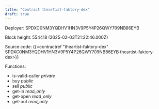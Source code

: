 ```yaml
---
title: "Contract theartist-faktory-dex"
draft: true
---
```

Deployer: SPDXC0NM3YQDHV1HN3V9P5Y4P26QWY709NB86EYB


 



Block height: 554418 (2025-02-03T21:22:46.000Z)

Source code: {{<contractref "theartist-faktory-dex" SPDXC0NM3YQDHV1HN3V9P5Y4P26QWY709NB86EYB theartist-faktory-dex>}}

Functions:

* is-valid-caller _private_
* buy _public_
* sell _public_
* get-in _read_only_
* get-open _read_only_
* get-out _read_only_
